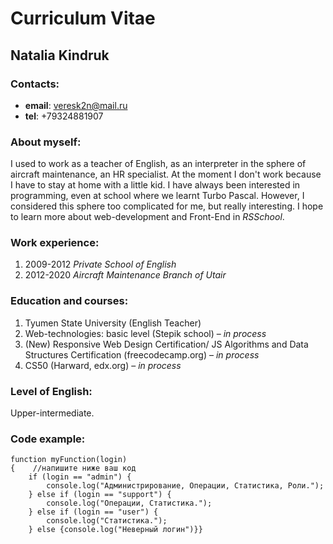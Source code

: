 # Curriculum Vitae

## Natalia Kindruk

### Contacts:

- **email**: veresk2n@mail.ru
- **tel**: +79324881907

### About myself:

I used to work as a teacher of English, as an interpreter in the sphere of aircraft maintenance, an HR specialist. At the moment I don't work because I have to stay at home with a little kid. I have always been interested in programming, even at school where we learnt Turbo Pascal. However, I considered this sphere too complicated for me, but really interesting. I hope to learn more about web-development and Front-End in _RSSchool_.

### Work experience:

1. 2009-2012 _Private School of English_
2. 2012-2020 _Aircraft Maintenance Branch of Utair_

### Education and courses:

1. Tyumen State University (English Teacher)
2. Web-technologies: basic level (Stepik school) – _in process_
3. (New) Responsive Web Design Certification/ JS Algorithms and Data Structures Certification (freecodecamp.org) – _in process_
4. CS50 (Harward, edx.org) – _in process_

### Level of English:

Upper-intermediate.

### Code example:

```
function myFunction(login)
{    //напишите ниже ваш код
    if (login == "admin") {
        console.log("Администрирование, Операции, Статистика, Роли.");
    } else if (login == "support") {
        console.log("Операции, Статистика.");
    } else if (login == "user") {
        console.log("Статистика.");
    } else {console.log("Неверный логин")}}

```
